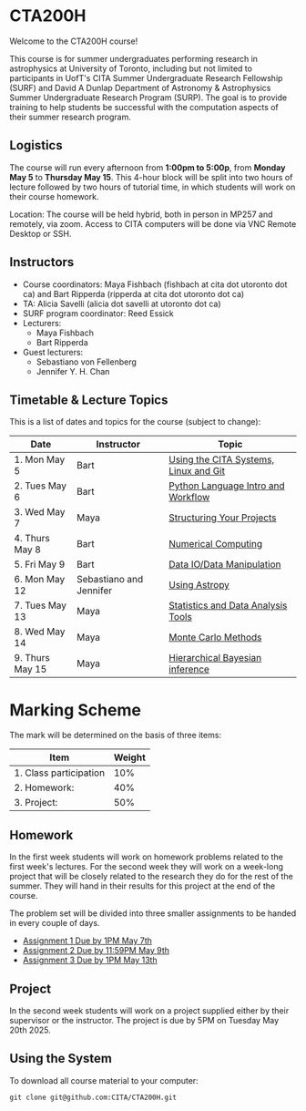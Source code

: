 # CTA200H

Welcome to the CTA200H course!

This course is for summer undergraduates performing research in astrophysics at University of Toronto, including but not limited to participants in UofT's CITA Summer Undergraduate Research Fellowship (SURF) and David A Dunlap Department of Astronomy & Astrophysics Summer Undergraduate Research Program (SURP). The goal is to provide training to help students be successful with the computation aspects of their summer research program.

## Logistics

The course will run every afternoon from **1:00pm to 5:00p**, from **Monday May 5** to **Thursday May 15**.
This 4-hour block will be split into two hours of lecture followed by two hours of tutorial time, in which students will work on their course homework.

Location: The course will be held hybrid, both in person in MP257 and remotely, via zoom. Access to CITA computers will be done via VNC Remote Desktop or SSH.

## Instructors

* Course coordinators: Maya Fishbach (fishbach at cita dot utoronto dot ca) and Bart Ripperda (ripperda at cita dot utoronto dot ca)
* TA: Alicia Savelli (alicia dot savelli at utoronto dot ca)
* SURF program coordinator: Reed Essick 
* Lecturers:
    * Maya Fishbach
    * Bart Ripperda
* Guest lecturers:
    * Sebastiano von Fellenberg
    * Jennifer Y. H. Chan

## Timetable & Lecture Topics

This is a list of dates and topics for the course (subject to change):

| Date | Instructor | Topic |
| ---- | ---------- | ----- |
| 1. Mon May 5 | Bart | [Using the CITA Systems, Linux and Git](lecture_1_linux_git) |
| 2. Tues May 6 | Bart | [Python Language Intro and Workflow](lecture_2_python_intro) |
| 3. Wed May 7 | Maya | [Structuring Your Projects](lecture_3_managing_code)|
| 4. Thurs May 8 | Bart | [Numerical Computing](lecture_4_numerical_python) |
| 5. Fri May 9 |	Bart | [Data IO/Data Manipulation](lecture_5_data_wrangling) |
| 6. Mon May 12 | Sebastiano and Jennifer | [Using Astropy](lecture_10_astropy) |
| 7. Tues May 13 | Maya | [Statistics and Data Analysis Tools](lecture_7_statistics) |
| 8. Wed May 14| Maya | [Monte Carlo Methods](lecture_8_monte_carlo) |
| 9. Thurs May 15| Maya | [Hierarchical Bayesian inference](lecture_11_hierarchical_inference)|


# Marking Scheme

The mark will be determined on the basis of three items:

| Item                  | Weight|
| --------------------- | ----- |
|1. Class participation | 10%   |
|2. Homework:           | 40%   |
|3. Project:            | 50%   |

## Homework

In the first week students will work on homework problems related to the first week's lectures.  For the second week they will work on a week-long project that will be closely related to the research they do for the rest of the summer.  They will hand in their results for this project at the end of the course.

The problem set will be divided into three smaller assignments to be handed in every couple of days. 

* [Assignment 1 Due by 1PM May 7th](assignments/assignment_1.md)
* [Assignment 2 Due by 11:59PM May 9th](assignments/assignment_2.pdf)
* [Assignment 3 Due by 1PM May 13th](assignments/assignment_3.pdf)

## Project
In the second week students will work on a project supplied either by their supervisor or the instructor. The project is due by 5PM on Tuesday May 20th 2025.

## Using the System

To download all course material to your computer:

`git clone git@github.com:CITA/CTA200H.git`
